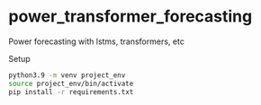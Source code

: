 power_transformer_forecasting
==============================

Power forecasting with lstms, transformers, etc

Setup

```bash
python3.9 -m venv project_env
source project_env/bin/activate
pip install -r requirements.txt
```